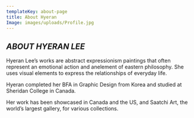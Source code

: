 ```yaml
---
templateKey: about-page
title: About Hyeran
Image: images/uploads/Profile.jpg
---
```


## _ABOUT HYERAN LEE_

Hyeran Lee’s works are abstract expressionism paintings that often represent an emotional action and anelement of eastern philosophy. She uses visual elements to express the relationships of everyday life.

Hyeran completed her BFA in Graphic Design from Korea and studied at Sheridan College in Canada.

Her work has been showcased in Canada and the US, and Saatchi Art, the world’s largest gallery, for various collections.
